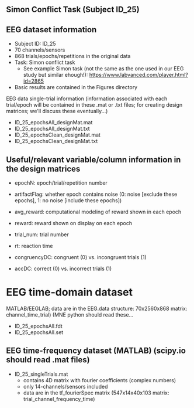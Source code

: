 ## Simon Conflict Task (Subject ID_25)

## EEG dataset information

* Subject ID: ID_25
* 70 channels/sensors
* 868 trials/epochs/repetitions in the original data
* Task: Simon conflict task
  * See example Simon task (not the same as the one used in our EEG study but similar ehough!): https://www.labvanced.com/player.html?id=2865
* Basic results are contained in the Figures directory

EEG data single-trial information (information associated with each trial/epoch will be contained in these .mat or .txt files; for creating design matrices; we'll discuss these eventually...)

* ID_25_epochsAll_designMat.mat
* ID_25_epochsAll_designMat.txt
* ID_25_epochsClean_designMat.mat
* ID_25_epochsClean_designMat.txt

## Useful/relevant variable/column information in the design matrices

* epochN: epoch/trial/repetition number

* artifactFlag: whether epoch contains noise (0: noise [exclude these epochs], 1: no noise [include these epochs])

* avg_reward: computational modeling of reward shown in each epoch

* reward: reward shown on display on each epoch

* trial_num: trial number

* rt: reaction time

* congruencyDC: congruent (0) vs. incongruent trials (1)

* accDC: correct (0) vs. incorrect trials (1)

# EEG time-domain dataset 

MATLAB/EEGLAB; data are in the EEG.data structure: 70x2560x868 matrix: channel_time_trial) (MNE python should read these...

* ID_25_epochsAll.fdt
* ID_25_epochsAll.set



## EEG time-frequency dataset (MATLAB) (scipy.io should read .mat files)

* ID_25_singleTrials.mat
  * contains 4D matrix with fourier coefficients (complex numbers)
  * only 14-channels/sensors included
  * data are in the tf_fourierSpec matrix (547x14x40x103 matrix: trial_channel_frequency_time)
